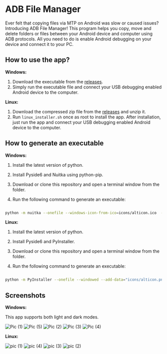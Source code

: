 # ADB File Manager

Ever felt that copying files via MTP on Android was slow or caused issues? Introducing ADB File Manager! This program helps you copy, move and delete folders or files between your Android device and computer using ADB protocols. All you need to do is enable Android debugging on your device and connect it to your PC.


  
## How to use the app?

**Windows:**

 1. Download the executable from the [releases](https://github.com/AkanshGrover/ADB-File-Manager/releases).
 2. Simply run the executable file and connect your USB debugging
    enabled Android device to the computer.

  

**Linux:**

 1. Download the compressed zip file from the [releases](https://github.com/AkanshGrover/ADB-File-Manager/releases) and unzip it.
 2. Run `linux_installer.sh` once as root to install the app. After
    installation, just run the app and connect your USB debugging
    enabled Android device to the computer.

  

## How to generate an executable

**Windows:**

  

1. Install the latest version of python.

2. Install Pyside6 and Nuitka using python-pip.

3. Download or clone this repository and open a terminal window from the folder.

4. Run the following command to generate an executable:

```sh

python -m nuitka --onefile --windows-icon-from-ico=icons/alticon.ico  --include-data-dir=windows-adb=windows-adb  --include-data-dir=icons=icons  --include-data-files=windows-adb/adb.exe=windows-adb/adb.exe  --include-data-files=windows-adb/AdbWinApi.dll=windows-adb/AdbWinApi.dll  --include-data-files=windows-adb/AdbWinUsbApi.dll=windows-adb/AdbWinUsbApi.dll  --include-data-files=windows-adb/libwinpthread-1.dll=windows-adb/libwinpthread-1.dll  --enable-plugin=pyside6  --disable-console  main.py

```

  

**Linux:**

1. Install the latest version of python.

2. Install Pyside6 and PyInstaller.

3. Download or clone this repository and open a terminal window from the folder.

4. Run the following command to generate an executable:

```sh

python -m PyInstaller --onefile --windowed --add-data="icons/alticon.png:."  --add-data="icons:."  --name="adb-fm"  main.py  --clean

```



## Screenshots

**Windows:**

This app supports both light and dark modes.

![Pic (1)](https://github.com/AkanshGrover/ADB-File-Manager/assets/163346711/8437ddc6-2a68-4e60-a565-a3af4f15319d)
![Pic (5)](https://github.com/AkanshGrover/ADB-File-Manager/assets/163346711/ff9bb5e7-bff3-4869-8ae3-f6e79768f34e)
![Pic (2)](https://github.com/AkanshGrover/ADB-File-Manager/assets/163346711/5fac5883-4e78-477e-aed1-670414fa5b8e)
![Pic (3)](https://github.com/AkanshGrover/ADB-File-Manager/assets/163346711/78380510-bcba-479a-8e75-9630cb77d417)
![Pic (4)](https://github.com/AkanshGrover/ADB-File-Manager/assets/163346711/0543ea3d-b5db-4dac-9c89-a18bccdca5b7)


**Linux:**

![pic (1)](https://github.com/AkanshGrover/ADB-File-Manager/assets/163346711/90bc0ee7-078e-4737-838c-cc6bfcf4807a)
![pic (4)](https://github.com/AkanshGrover/ADB-File-Manager/assets/163346711/329c85ae-4308-44bf-adea-f67ea9723d3a)
![pic (3)](https://github.com/AkanshGrover/ADB-File-Manager/assets/163346711/24f62c92-e8c6-47ee-b89d-f542f44f6e98)
![pic (2)](https://github.com/AkanshGrover/ADB-File-Manager/assets/163346711/920555d1-404b-4147-8e80-2e0f1033fc24)

